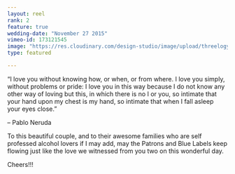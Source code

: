 ```yaml
---
layout: reel
rank: 2
feature: true
wedding-date: "November 27 2015"
vimeo-id: 173121545
image: "https://res.cloudinary.com/design-studio/image/upload/threelogy/arvin_grace.jpg"
type: featured

---
```

“I love you without knowing how, or when, or from where. I love you simply, without problems or pride: I love you in this way because I do not know any other way of loving but this, in which there is no I or you, so intimate that your hand upon my chest is my hand, so intimate that when I fall asleep your eyes close.”

– Pablo Neruda

To this beautiful couple, and to their awesome families who are self professed alcohol lovers if I may add, may the Patrons and Blue Labels keep flowing just like the love we witnessed from you two on this wonderful day.

Cheers!!!

